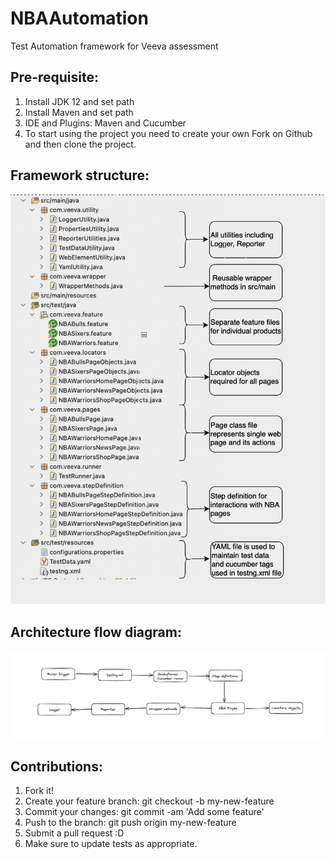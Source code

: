 # NBAAutomation
Test Automation framework for Veeva assessment




## Pre-requisite:
1. Install JDK 12 and set path
2. Install Maven and set path
3. IDE and Plugins: Maven and Cucumber
4. To start using the project you need to create your own Fork on Github and then clone the project.

## Framework structure:

![](https://github.com/BharathiKannanB/NBAAutomation/blob/main/Folder%20structure.png)

## Architecture flow diagram:

![](https://github.com/BharathiKannanB/NBAAutomation/blob/main/Execution%20flow.png)

## Contributions:
1. Fork it!
2. Create your feature branch: git checkout -b my-new-feature
3. Commit your changes: git commit -am 'Add some feature'
4. Push to the branch: git push origin my-new-feature
5. Submit a pull request :D
6. Make sure to update tests as appropriate.

